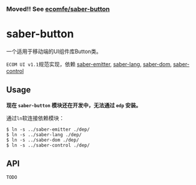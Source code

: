 ### **Moved!!**  See [ecomfe/saber-button](https://github.com/ecomfe/saber-button)


saber-button
===

一个适用于移动端的UI组件库Button类。

`ECOM UI v1.1`规范实现，依赖 [saber-emitter](https://github.com/ecomfe/saber-emitter), [saber-lang](https://github.com/ecomfe/saber-lang), [saber-dom](https://github.com/ecomfe/saber-dom), [saber-control](https://github.com/ecomfe/saber-control)

Usage
---

**现在 `saber-button` 模块还在开发中，无法通过 `edp` 安装。**

通过`ln`软连接依赖模块：
	
	$ ln -s ../saber-emitter ./dep/
    $ ln -s ../saber-lang ./dep/
    $ ln -s ../saber-dom ./dep/
    $ ln -s ../saber-control ./dep/

API
---
	TODO